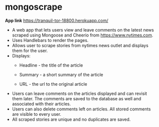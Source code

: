 # mongoscrape

    
**App link** https://tranquil-tor-18800.herokuapp.com/    
* A web app that lets users view and leave comments on the latest news scraped using Mongoose and Cheerio from https://www.nytimes.com.
* Uses Handlebars to render the pages.
* Allows user to scrape stories from nytimes news outlet and displays them for the user.
* Displays:
     * Headline - the title of the article

     * Summary - a short summary of the article

     * URL - the url to the original article
* Users can leave comments on the articles displayed and can revisit them later. The comments are saved to the database as well and associated    with their articles. 
* Users can also delete comments left on articles. All stored comments are visible to every user.
* All scraped stories are unique and no duplicates are saved.
